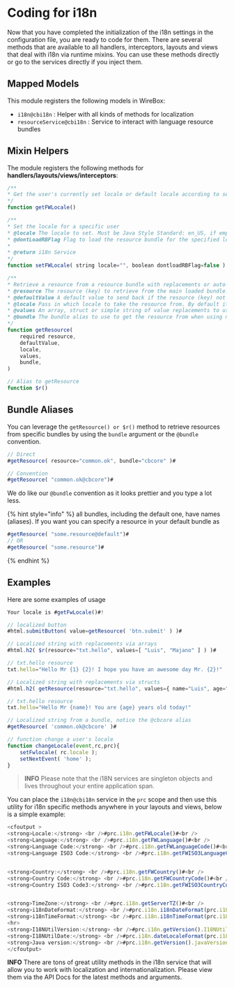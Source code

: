 # Coding for i18n

Now that you have completed the initialization of the i18n settings in the configuration file, you are ready to code for them. There are several methods that are available to all handlers, interceptors, layouts and views that deal with i18n via runtime mixins. You can use these methods directly or go to the services directly if you inject them.

## Mapped Models

This module registers the following models in WireBox:

* `i18n@cbi18n` : Helper with all kinds of methods for localization
* `resourceService@cbi18n` : Service to interact with language resource bundles

## Mixin Helpers

The module registers the following methods for **handlers/layouts/views/interceptors**:

```javascript
/**
* Get the user's currently set locale or default locale according to settings
*/
function getFWLocale()

/**
* Set the locale for a specific user
* @locale The locale to set. Must be Java Style Standard: en_US, if empty it will default to the default locale
* @dontLoadRBFlag Flag to load the resource bundle for the specified locale (If not already loaded)
* 
* @return i18n Service
*/
function setFWLocale( string locale="", boolean dontloadRBFlag=false )

/**
* Retrieve a resource from a resource bundle with replacements or auto-loading
* @resource The resource (key) to retrieve from the main loaded bundle.
* @defaultValue A default value to send back if the resource (key) not found
* @locale Pass in which locale to take the resource from. By default it uses the user's current set locale
* @values An array, struct or simple string of value replacements to use on the resource string
* @bundle The bundle alias to use to get the resource from when using multiple resource bundles. By default the bundle name used is 'default'
*/
function getResource(
    required resource,
    defaultValue,
    locale,
    values,
    bundle,
)

// Alias to getResource
function $r()
```

## Bundle Aliases

You can leverage the `getResource() or $r()` method to retrieve resources from specific bundles by using the `bundle` argument or the `@bundle` convention.

```javascript
// Direct
#getResource( resource="common.ok", bundle="cbcore" )#

// Convention
#getResource( "common.ok@cbcore")#
```

We do like our `@bundle` convention as it looks prettier and you type a lot less.

{% hint style="info" %}
all bundles, including the default one, have names \(aliases\). If you want you can specify a resource in your default bundle as 

```javascript
#getResource( "some.resource@default")#
// OR
#getResource( "some.resource")#
```
{% endhint %}

## Examples

Here are some examples of usage

```javascript
Your locale is #getFwLocale()#!

// localized button
#html.submitButton( value=getResource( 'btn.submit' ) )#

// Localized string with replacements via arrays
#html.h2( $r(resource="txt.hello", values=[ "Luis", "Majano" ] ) )#

// txt.hello resource
txt.hello="Hello Mr {1} {2}! I hope you have an awesome day Mr. {2}!"

// Localized string with replacements via structs
#html.h2( getResource(resource="txt.hello", values={ name="Luis", age="35" } ) )#

// txt.hello resource
txt.hello="Hello Mr {name}! You are {age} years old today!"

// Localized string from a bundle, notice the @cbcore alias
#getResource( 'common.ok@cbcore' )#

// function change a user's locale
function changeLocale(event,rc,prc){
    setFwlocale( rc.locale );
    setNextEvent( 'home' );
}
```

> **INFO** Please note that the i18N services are singleton objects and lives throughout your entire application span.

You can place the `i18n@cbi18n` service in the `prc` scope and then use this utility for i18n specific methods anywhere in your layouts and views, below is a simple example:

```javascript
<cfoutput >
<strong>Locale:</strong> <br />#prc.i18n.getFWLocale()#<br />
<strong>Language:</strong> <br />#prc.i18n.getFWLanguage()#<br />
<strong>Language Code:</strong> <br />#prc.i18n.getFWLanguageCode()#<br />
<strong>Language ISO3 Code:</strong> <br />#prc.i18n.getFWISO3LanguageCode()#<br />


<strong>Country:</strong> <br />#prc.i18n.getFWCountry()#<br />
<strong>Country Code:</strong> <br />#prc.i18n.getFWCountryCode()#<br />
<strong>Country ISO3 Code3:</strong> <br />#prc.i18n.getFWISO3CountryCode()#<br />


<strong>TimeZone:</strong> <br />#prc.i18n.getServerTZ()#<br />
<strong>i18nDateFormat:</strong> <br />#prc.i18n.i18nDateFormat(prc.i18n.toEpoch(now()),1)#<br />
<strong>i18nTimeFormat:</strong> <br />#prc.i18n.i18nTimeFormat(prc.i18n.toEpoch(now()),2)#<br />
<hr>
<strong>I18NUtilVersion:</strong> <br />#prc.i18n.getVersion().I18NUtilVersion#<br>
<strong>I18NUtilDate:</strong> <br />#prc.i18n.dateLocaleFormat(prc.i18n.getVersion().I18NUtilDate)#<br>
<strong>Java version:</strong> <br />#prc.i18n.getVersion().javaVersion#<br>
</cfoutput>
```

**INFO** There are tons of great utility methods in the i18n service that will allow you to work with localization and internationalization. Please view them via the API Docs for the latest methods and arguments.

